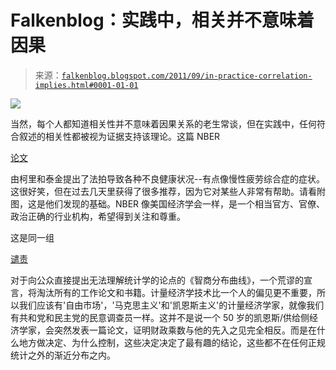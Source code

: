 <!--yml

类别：未分类

日期：2024 年 5 月 12 日 20:46:42

-->

# Falkenblog：实践中，相关并不意味着因果

> 来源：[`falkenblog.blogspot.com/2011/09/in-practice-correlation-implies.html#0001-01-01`](http://falkenblog.blogspot.com/2011/09/in-practice-correlation-implies.html#0001-01-01)

![](https://blogger.googleusercontent.com/img/b/R29vZ2xl/AVvXsEj5ytLGnddoOoi27TYchI379nyh0XOKFVAVAULimqmxraqQF6vqULgoZPuPhIUOcQ9cVeEkANFPmcbfO8LBiR5QOGTAPG3Eu7fivM7qOqdy9Jy6iB5o1RAnSe3cvtl-VeduqQOO8Q/s1600/housegraf.jpg)

当然，每个人都知道相关性并不意味着因果关系的老生常谈，但在实践中，任何符合叙述的相关性都被视为证据支持该理论。这篇 NBER

[论文](http://www.nber.org/papers/w17310)

由柯里和泰金提出了法拍导致各种不良健康状况--有点像慢性疲劳综合症的症状。这很好笑，但在过去几天里获得了很多推荐，因为它对某些人非常有帮助。请看附图，这是他们发现的基础。NBER 像美国经济学会一样，是一个相当官方、官僚、政治正确的行业机构，希望得到关注和尊重。

这是同一组

[谴责](http://ideas.repec.org/a/aea/jeclit/v33y1995i2p762-776.html)

对于向公众直接提出无法理解统计学的论点的《智商分布曲线》，一个荒谬的宣言，将淘汰所有的工作论文和书籍。计量经济学技术比一个人的偏见更不重要，所以我们应该有'自由市场'，'马克思主义'和'凯恩斯主义'的计量经济学家，就像我们有共和党和民主党的民意调查员一样。这并不是说一个 50 岁的凯恩斯/供给侧经济学家，会突然发表一篇论文，证明财政乘数与他的先入之见完全相反。而是在什么地方做决定、为什么控制，这些决定决定了最有趣的结论，这些都不在任何正规统计之外的渐近分布之内。
